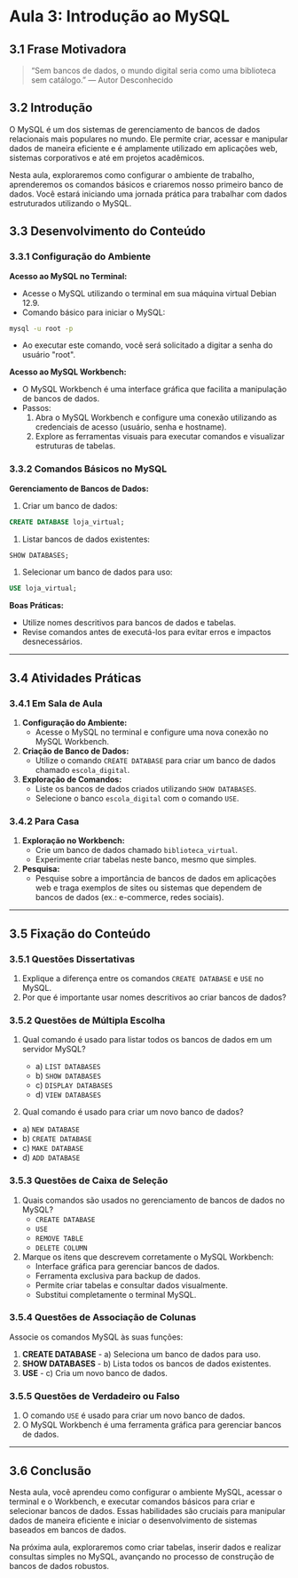 # Aula 3: Introdução ao MySQL

## 3.1 Frase Motivadora

> “Sem bancos de dados, o mundo digital seria como uma biblioteca sem catálogo.” — Autor Desconhecido

## 3.2 Introdução

O MySQL é um dos sistemas de gerenciamento de bancos de dados relacionais mais populares no mundo. Ele permite criar, acessar e manipular dados de maneira eficiente e é amplamente utilizado em aplicações web, sistemas corporativos e até em projetos acadêmicos.

Nesta aula, exploraremos como configurar o ambiente de trabalho, aprenderemos os comandos básicos e criaremos nosso primeiro banco de dados. Você estará iniciando uma jornada prática para trabalhar com dados estruturados utilizando o MySQL.

## 3.3 Desenvolvimento do Conteúdo

### 3.3.1 Configuração do Ambiente

**Acesso ao MySQL no Terminal:**

- Acesse o MySQL utilizando o terminal em sua máquina virtual Debian 12.9.
- Comando básico para iniciar o MySQL:

```bash
mysql -u root -p
```

- Ao executar este comando, você será solicitado a digitar a senha do usuário "root".

**Acesso ao MySQL Workbench:**

- O MySQL Workbench é uma interface gráfica que facilita a manipulação de bancos de dados.
- Passos:
  1. Abra o MySQL Workbench e configure uma conexão utilizando as credenciais de acesso (usuário, senha e hostname).
  2. Explore as ferramentas visuais para executar comandos e visualizar estruturas de tabelas.

### 3.3.2 Comandos Básicos no MySQL

**Gerenciamento de Bancos de Dados:**

1. Criar um banco de dados:

```sql
CREATE DATABASE loja_virtual;
```

1. Listar bancos de dados existentes:

```sql
SHOW DATABASES;
```

1. Selecionar um banco de dados para uso:

```sql
USE loja_virtual;
```

**Boas Práticas:**

- Utilize nomes descritivos para bancos de dados e tabelas.
- Revise comandos antes de executá-los para evitar erros e impactos desnecessários.

------

## 3.4 Atividades Práticas

### 3.4.1 Em Sala de Aula

1. **Configuração do Ambiente:**
   - Acesse o MySQL no terminal e configure uma nova conexão no MySQL Workbench.
2. **Criação de Banco de Dados:**
   - Utilize o comando `CREATE DATABASE` para criar um banco de dados chamado `escola_digital`.
3. **Exploração de Comandos:**
   - Liste os bancos de dados criados utilizando `SHOW DATABASES`.
   - Selecione o banco `escola_digital` com o comando `USE`.

### 3.4.2 Para Casa

1. **Exploração no Workbench:**
   - Crie um banco de dados chamado `biblioteca_virtual`.
   - Experimente criar tabelas neste banco, mesmo que simples.
2. **Pesquisa:**
   - Pesquise sobre a importância de bancos de dados em aplicações web e traga exemplos de sites ou sistemas que dependem de bancos de dados (ex.: e-commerce, redes sociais).

------

## 3.5 Fixação do Conteúdo

### 3.5.1 Questões Dissertativas

1. Explique a diferença entre os comandos `CREATE DATABASE` e `USE` no MySQL.
2. Por que é importante usar nomes descritivos ao criar bancos de dados?

### 3.5.2 Questões de Múltipla Escolha

1. Qual comando é usado para listar todos os bancos de dados em um servidor MySQL?
   - a) `LIST DATABASES`
   - b) `SHOW DATABASES`
   - c) `DISPLAY DATABASES`
   - d) `VIEW DATABASES`

2. Qual comando é usado para criar um novo banco de dados?

- a) `NEW DATABASE`
- b) `CREATE DATABASE`
- c) `MAKE DATABASE`
- d) `ADD DATABASE`

### 3.5.3 Questões de Caixa de Seleção

1. Quais comandos são usados no gerenciamento de bancos de dados no MySQL?
   - `CREATE DATABASE`
   - `USE`
   - `REMOVE TABLE`
   - `DELETE COLUMN`
2. Marque os itens que descrevem corretamente o MySQL Workbench:
   - Interface gráfica para gerenciar bancos de dados.
   - Ferramenta exclusiva para backup de dados.
   - Permite criar tabelas e consultar dados visualmente.
   - Substitui completamente o terminal MySQL.

### 3.5.4 Questões de Associação de Colunas

Associe os comandos MySQL às suas funções:

1. **CREATE DATABASE** - a) Seleciona um banco de dados para uso.
2. **SHOW DATABASES** - b) Lista todos os bancos de dados existentes.
3. **USE** - c) Cria um novo banco de dados.

### 3.5.5 Questões de Verdadeiro ou Falso

1. O comando `USE` é usado para criar um novo banco de dados.
2. O MySQL Workbench é uma ferramenta gráfica para gerenciar bancos de dados.

------

## 3.6 Conclusão

Nesta aula, você aprendeu como configurar o ambiente MySQL, acessar o terminal e o Workbench, e executar comandos básicos para criar e selecionar bancos de dados. Essas habilidades são cruciais para manipular dados de maneira eficiente e iniciar o desenvolvimento de sistemas baseados em bancos de dados.

Na próxima aula, exploraremos como criar tabelas, inserir dados e realizar consultas simples no MySQL, avançando no processo de construção de bancos de dados robustos.